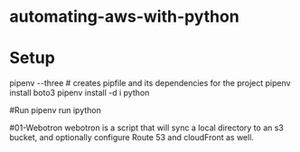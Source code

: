 # automating-aws-with-python

# Setup
pipenv --three # creates pipfile and its dependencies for the project
pipenv install boto3
pipenv install -d i python

#Run
pipenv run ipython

#01-Webotron
webotron is a script that will sync a local directory to an s3 bucket, and optionally configure Route 53 and cloudFront as well.

